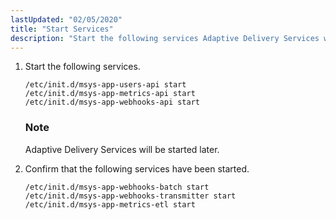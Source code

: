 ```yaml
---
lastUpdated: "02/05/2020"
title: "Start Services"
description: "Start the following services Adaptive Delivery Services will be started later Confirm that the following services have been started..."
---
```


1.  Start the following services.

    ```
    /etc/init.d/msys-app-users-api start
    /etc/init.d/msys-app-metrics-api start
    /etc/init.d/msys-app-webhooks-api start
    ```

    ### Note

    Adaptive Delivery Services will be started later.

2.  Confirm that the following services have been started.

    ```
    /etc/init.d/msys-app-webhooks-batch start
    /etc/init.d/msys-app-webhooks-transmitter start
    /etc/init.d/msys-app-metrics-etl start
    ```
